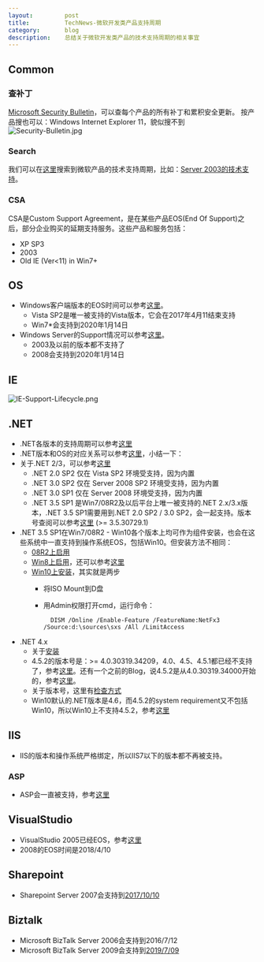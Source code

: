```yaml
---
layout:         post
title:          TechNews-微软开发类产品支持周期
category:       blog
description:    总结关于微软开发类产品的技术支持周期的相关事宜
---
```


## Common

### 查补丁
[Microsoft Security Bulletin](https://technet.microsoft.com/security/bulletin/)，可以查每个产品的所有补丁和累积安全更新。
按产品搜也可以：Windows Internet Explorer 11，貌似搜不到
![Security-Bulletin.jpg](http://7xudfs.com1.z0.glb.clouddn.com/b257bb1d42524fbc8013ab5c945d1fc3-MS-Security-Bulletin.png)

### Search

我们可以在[这里](https://support.microsoft.com/zh-cn/lifecycle/search)搜索到微软产品的技术支持周期，比如：[Server 2003的技术支持](https://support.microsoft.com/zh-cn/lifecycle/search?sort=PN&qid=&alpha=Microsoft%20Windows%20Server%202003&Filter=FilterNO)。

### CSA

CSA是Custom Support Agreement，是在某些产品EOS(End Of Support)之后，部分企业购买的延期支持服务。这些产品和服务包括：

- XP SP3
- 2003
- Old IE (Ver<11) in Win7+

## OS
- Windows客户端版本的EOS时间可以参考[这里](http://windows.microsoft.com/en-us/windows/lifecycle)。
	- Vista SP2是唯一被支持的Vista版本，它会在2017年4月11结束支持
	- Win7*会支持到2020年1月14日
- Windows Server的Support情况可以参考[这里](https://support.microsoft.com/en-us/lifecycle/search?alpha=Windows%20Server)。
	- 2003及以前的版本都不支持了
	- 2008会支持到2020年1月14日

## IE

![IE-Support-Lifecycle.png](http://7xudfs.com1.z0.glb.clouddn.com/b257bb1d42524fbc8013ab5c945d1fc3-IE-Support-Lifecycle.png)

## .NET
- .NET各版本的支持周期可以参考[这里](https://support.microsoft.com/zh-cn/lifecycle#gp/Framework_FAQ)
- .NET版本和OS的对应关系可以参考[这里](https://blogs.msdn.microsoft.com/astebner/2007/03/14/mailbag-what-version-of-the-net-framework-is-included-in-what-version-of-the-os/)，小结一下：
- 关于.NET 2/3，可以参考[这里](https://support.microsoft.com/en-us/kb/2696944)
	- .NET 2.0 SP2 仅在 Vista SP2 环境受支持，因为内置
	- .NET 3.0 SP2 仅在 Server 2008 SP2 环境受支持，因为内置
	- .NET 3.0 SP1 仅在 Server 2008 环境受支持，因为内置
	- .NET 3.5 SP1 是Win7/08R2及以后平台上唯一被支持的.NET 2.x/3.x版本，.NET 3.5 SP1需要用到.NET 2.0 SP2 / 3.0 SP2，会一起支持。版本号查阅可以参考[这里](https://blogs.msdn.microsoft.com/astebner/2005/07/12/what-net-framework-version-numbers-go-with-what-service-pack/) (>= 3.5.30729.1)
- .NET 3.5 SP1在Win7/08R2 - Win10各个版本上均可作为组件安装，也会在这些系统中一直支持到操作系统EOS，包括Win10。但安装方法不相同：
	- [08R2上启用](https://blogs.msdn.microsoft.com/sqlblog/2010/01/08/how-to-installenable-net-3-5-sp1-on-windows-server-2008-r2-for-sql-server-2008-and-sql-server-2008-r2/)
	- [Win8上启用](https://support.microsoft.com/en-us/kb/2785188)，还可以参考[这里](https://msdn.microsoft.com/en-us/library/hh506443(v=vs.110).aspx)
	- [Win10上安装](https://blogs.technet.microsoft.com/mniehaus/2015/08/31/adding-features-including-net-3-5-to-windows-10/)，其实就是两步
        - 将ISO Mount到D盘
        - 用Admin权限打开cmd，运行命令：
        
                DISM /Online /Enable-Feature /FeatureName:NetFx3 /Source:d:\sources\sxs /All /LimitAccess
                
- .NET 4.x
	- 关于[安装](https://msdn.microsoft.com/en-us/library/5a4x27ek(v=vs.110).aspx)
	- 4.5.2的版本号是：>= 4.0.30319.34209，4.0、4.5、4.5.1都已经不支持了，参考[这里](https://blogs.msdn.microsoft.com/dougste/2016/03/17/file-version-history-for-clr-4-x/)。还有一个之前的Blog，说4.5.2是从4.0.30319.34000开始的，参考[这里](https://blogs.msdn.microsoft.com/rodneyviana/2014/12/23/identifying-the-net-version-you-are-running-2-0-4-5-4-5-1-or-4-5-2/)。
	- 关于版本号，这里有[检查方式](https://msdn.microsoft.com/en-us/library/hh925568(v=vs.110).aspx)
	- Win10默认的.NET版本是4.6，而4.5.2的system requirement又不包括Win10，所以Win10上不支持4.5.2，参考[这里](https://www.microsoft.com/en-us/download/details.aspx?id=42643)

## IIS
- IIS的版本和操作系统严格绑定，所以IIS7以下的版本都不再被支持。

### ASP
- ASP会一直被支持，参考[这里](https://support.microsoft.com/en-us/kb/2669020)

## VisualStudio
- VisualStudio 2005已经EOS，参考[这里](https://support.microsoft.com/zh-cn/lifecycle/search?sort=PN&alpha=Visual%20Studio&Filter=FilterNO)
- 2008的EOS时间是2018/4/10

## Sharepoint
- Sharepoint Server 2007会支持到[2017/10/10](https://support.microsoft.com/zh-cn/lifecycle/search?sort=PN&qid=&alpha=SharePoint%20Server%202007&Filter=FilterNO)

## Biztalk
- Microsoft BizTalk Server 2006会支持到2016/7/12
- Microsoft BizTalk Server 2009会支持到[2019/7/09](https://support.microsoft.com/zh-cn/lifecycle/search?sort=PN&alpha=Microsoft%20BizTalk%20Server%202009&Filter=FilterNO)